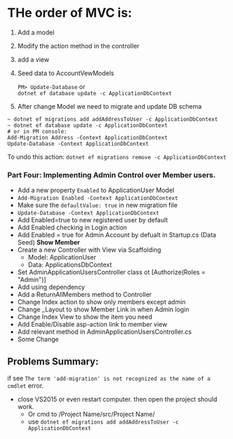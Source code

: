 # **THe order of MVC is:**
1. Add a model
2. Modify the action method in the controller
3. add a view
4. Seed data to AccountVewModels

    `PM> Update-Database` or  
    `dotnet ef database update -c ApplicationDbContext`

5. After change Model we need to migrate and update DB schema
```
~ dotnet ef migrations add addAddressToUser -c ApplicationDbContext
~ dotnet ef database update -c ApplicationDbContext
# or in PM console:
Add-Migration Address -Context ApplicationDbContext
Update-Database -Context ApplicationDbContext
```
To undo this action:
`dotnet ef migrations remove -c ApplicationDbContext`

### Part Four: Implementing Admin Control over Member users.
- Add a new property `Enabled` to ApplicationUser Model
- `Add-Migration Enabled -Context ApplicationDbContext`
- Make sure the `defaultValue: true` in new migration file
- `Update-Database -Context ApplicationDbContext`
- Add Enabled=true to new registered user by default
- Add Enabled checking in Login action
- Add Enabled = true for Admin Account by defualt in Startup.cs (Data Seed)
**Show Member**
- Create a new Controller with View via Scaffolding
    - Model: ApplicationUser
    - Data: ApplicationsDbContext
- Set AdminApplicationUsersController class ot [Authorize(Roles = "Admin")]
- Add using dependency
- Add a ReturnAllMembers method to Controller
- Change Index action to show only members except admin
- Change _Layout to show Member Link in when Admin login
- Change Index View to show the item you need
- Add Enable/Disable asp-action link to member view
- Add relevant method in AdminApplicationUsersController.cs
- Some Change

## Problems Summary:
if see `The term 'add-migration' is not recognized as the name of a cmdlet` error.
- close VS2015 or even restart computer. then open the project should work.
    - Or cmd to /Project Name/src/Project Name/
    - use `dotnet ef migrations add addAddressToUser -c ApplicationDbContext`
